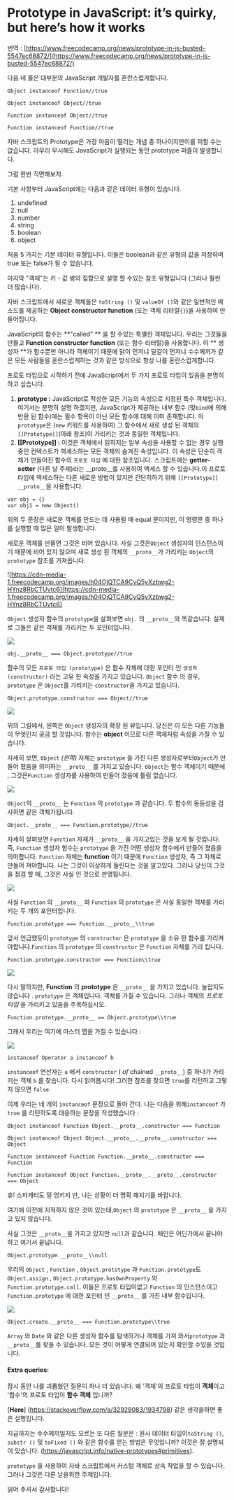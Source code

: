 
# Prototype in JavaScript: it’s quirky, but here’s how it works

번역 : [https://www.freecodecamp.org/news/prototype-in-js-busted-5547ec68872/](https://www.freecodecamp.org/news/prototype-in-js-busted-5547ec68872/)

다음 네 줄은 대부분의 JavaScript 개발자를 혼란스럽게합니다.

```
Object instanceof Function//true
```

```
Object instanceof Object//true
```

```
Function instanceof Object//true
```

```
Function instanceof Function//true
```

자바 스크립트의 Prototype은 가장 마음이 떨리는 개념 중 하나이지만이를 피할 수는 없습니다. 아무리 무시해도 JavaScript가 실행되는 동안 prototype 퍼즐이 발생합니다.

그럼 한번 직면해보자.

기본 사항부터 JavaScript에는 다음과 같은 데이터 유형이 있습니다.

1.  undefined
2.  null
3.  number
4.  string
5.  boolean
6.  object

처음 5 가지는 기본 데이터 유형입니다. 이들은 boolean과 같은 유형의 값을 저장하며 true 또는 false가 될 수 있습니다. 

마지막 "객체"는 키 - 값 쌍의 집합으로 설명 할 수있는 참조 유형입니다 (그러나 훨씬 더 많습니다).

자바 스크립트에서 새로운 객체들은  `toString ()` 및 `valueOf ()`와 같은 일반적인 메소드를 제공하는 **Object constructor function** (또는 객체 리터럴`{}`)을 사용하여 만들어집니다.

JavaScript의 함수는 **"called" ** 을 할 수있는 특별한 객체입니다. 우리는 그것들을 만들고 **Function constructor function** (또는 함수 리터럴)을 사용합니다. 이 ** 생성자 **가 함수뿐만 아니라 객체이기 때문에 닭이 먼저냐 달걀이 먼저냐 수수께끼가 같은 모든 사람들을 혼란스럽게하는 것과 같은 방식으로 항상 나를 혼란스럽게합니다.

프로토 타입으로 시작하기 전에 JavaScript에서 두 가지 프로토 타입이 있음을 분명히하고 싶습니다.

1. **prototype  :** JavaScript로 작성한 모든 기능의 속성으로 지정된 특수 객체입니다. 여기서는 분명히 설명 하겠지만, JavaScript가 제공하는 내부 함수 (및`bind`에 의해 반환 된 함수)에는 필수 항목이 아닌 모든 함수에 대해 이미 존재합니다. 이`prototype`은 (`new` 키워드를 사용하여) 그 함수에서 새로 생성 된 객체의`[[Prototype]]`(아래 참조)이 가리키는 것과 동일한 객체입니다.
2.  **[[Prototype]] :** 이것은 객체에서 읽혀지는 일부 속성을 사용할 수 없는 경우 실행중인 컨텍스트가 액세스하는 모든 객체의 숨겨진 속성입니다. 이 속성은 단순히 객체가 만들어진 함수의 `프로토 타입` 에 대한 참조입니다. 스크립트에는 **getter-setter** (다른 날 주제)라는 __proto__를 사용하여 액세스 할 수 있습니다.이 프로토 타입에 액세스하는 다른 새로운 방법이 있지만 간단히하기 위해 `[[Prototype]]` `__proto__`을 사용합니다.

```
var obj = {}
var obj1 = new Object()
```


위의 두 문장은 새로운 객체를 만드는 데 사용될 때 equal 문이지만, 이 명령문 중 하나를 실행할 때 많은 일이 발생합니다.

새로운 객체를 만들면 그것은 비어 있습니다. 사실 그것은`Object` 생성자의 인스턴스이기 때문에 비어 있지 않으며 새로 생성 된 객체의 `__proto__`가 가리키는 `Object`의`prototype` 참조를 가져옵니다.

![https://cdn-media-1.freecodecamp.org/images/h04OjQTCA9CyQ5yXzbwg2-HYnz8RbCTUvtc6](https://cdn-media-1.freecodecamp.org/images/h04OjQTCA9CyQ5yXzbwg2-HYnz8RbCTUvtc6)

`Object` 생성자 함수의 `prototype`을 살펴보면 `obj.` 의 `__proto__`와 똑같습니다. 실제로 그들은 같은 객체를 가리키는 두 포인터입니다.

![](https://cdn-media-1.freecodecamp.org/images/2hy0s7jdEw-W66w8dWxo-8Ck2nBIBMWixr9t)

```
obj.__proto__ === Object.prototype//true
```

함수의 모든 `프로토 타입 (prototype)` 은 함수 자체에 대한 포인터 인 `생성자 (constructor)` 라는 고유 한 속성을 가지고 있습니다. `Object` 함수 의 경우, `prototype` 은 `Object`를 가리키는 `constructor`을 가지고 있습니다.

```
Object.prototype.constructor === Object//true
```

![](https://cdn-media-1.freecodecamp.org/images/rnUjw1hZdqdTpcSW2y3ZX8ptZ3OUcCzuaKbO)


위의 그림에서, 왼쪽은 `Object` 생성자의 확장 된 뷰입니다. 당신은 이 모든 다른 기능들이 무엇인지 궁금 할 것입니다. 함수는 **object** 이므로 다른 객체처럼 속성을 가질 수 있습니다.

자세히 보면, `Object` _(왼쪽)_ 자체는 `prototype` 을 가진 다른 생성자로부터`Object`가 만들어 졌음을 의미하는 `__proto__` 를 가지고 있습니다. `Object`는 함수 객체이기 때문에 , 그것은`Function` 생성자를 사용하여 만들어 졌음에 틀림 없습니다.

![](https://cdn-media-1.freecodecamp.org/images/we607uLIJLuCdG4P0metYMcjf9PpNHvh22tm)

`Object`의 `__proto__` 는 `Function` 의 `prototype` 과 같습니다.  두 함수의 동등성을 검사하면 같은 객체가됩니다.

```
Object.__proto__ === Function.prototype//true
```

자세히 살펴보면 `Function` 자체가 `__proto__` 을 가지고있는 것을 보게 될 것입니다. 즉, `Function` 생성자 함수는 `prototype` 을 가진 어떤 생성자 함수에서 만들어 졌음을 의미합니다. `Function` 자체는 **function** 이기 때문에 `Function` 생성자, 즉 그 자체로 만들어 져야합니다. 나는 그것이 이상하게 들린다는 것을 알고있다. 그러나 당신이 그것을 점검 할 때, 그것은 사실 인 것으로 판명됩니다.

![](https://cdn-media-1.freecodecamp.org/images/gHONmm8YNyMAgQYD3MQ88WsYsathI0Nr-cp8)

사실 `Function` 의 `__proto__` 와 `Function` 의 `prototype` 은 사실 동일한 객체를 가리키는 두 개의 포인터입니다.

```
Function.prototype === Function.__proto__\\true
```

앞서 언급했듯이 `prototype` 의 `constructor` 은 `prototype` 을 소유 한 함수를 가리켜 야합니다.`Function` 의 `prototype` 의 `constructor` 은 `Function` 자체를 가리 킵니다.

```
Function.prototype.constructor === Function\\true
```

![](https://cdn-media-1.freecodecamp.org/images/ftvp4bDag11U4kaWjV3nG7UfkqQKjSQPA4i0)

다시 말하지만, **Function** 의 **prototype** 은 `__proto__` 을 가지고 있습니다. 놀랍지도 않습니다 . `prototype` 은 객체입니다. 객체를 가질 수 있습니다. 그러나 객체의 _프로토 타입_ 을 가리키고 있음을 주목하십시오.

```
Function.prototype.__proto__ == Object.prototype\\true
```

그래서 우리는 여기에 마스터 맵을 가질 수 있습니다 :

![](https://cdn-media-1.freecodecamp.org/images/F86Ee6hanmaQuvSRBZ8S1rG6Cq1R-LVhA4Kl)

```
instanceof Operator a instanceof b
```


`instanceof` 연산자는 `a` 에서 `constructor` ( _of_ chained `__proto__`) 중 하나가 가리키는 객체 `b` 를 찾습니다. 다시 읽어봅시다! 그러한 참조를 찾으면 `true`를 리턴하고 그렇지 않으면 `false`.

이제 우리는 네 개의 `instanceof` 문장으로 돌아 간다. 나는 다음을 위해`instanceof` 가 `true` 를 리턴하도록 대응하는 문장을 작성했습니다 :

```
Object instanceof Function Object.__proto__.constructor === Function
```

```
Object instanceof Object Object.__proto__.__proto__.constructor === Object
```

```
Function instanceof Function Function.__proto__.constructor === Function
```

```
Function instanceof Object Function.__proto__.__proto__.constructor === Object
```


휴! 스파게티도 덜 엉키지 만, 나는 상황이 더 명확 해지기를 바랍니다.

여기에 이전에 지적하지 않은 것이 있는데,`Object` 의 `prototype` 은 `__proto__` 을 가지고 있지 않습니다.

사실 그것은 `__proto__`을 가지고 있지만 `null`과 같습니다. 체인은 어딘가에서 끝나야하고 여기서 끝납니다.

```
Object.prototype.__proto__\\null
```

우리의 `Object` , `Function` , `Object.prototype` 과 `Function.prototype`도 `Object.assign` , `Object.prototype.hasOwnProperty` 와 ` Function.prototype.call`. 이들은 프로토 타입이없고 `Function` 의 인스턴스이고`Function.prototype` 에 대한 포인터 인 `__proto__` 를 가진 내부 함수입니다.

![](https://cdn-media-1.freecodecamp.org/images/fs6Q6b4ewNiWTuSehUQAY1Cf2OJTV0WyzHAB)

```
Object.create.__proto__ === Function.prototype\\true
```

`Array` 와 `Date` 와 같은 다른 생성자 함수를 탐색하거나 객체를 가져 와서`prototype` 과 `__proto__`를 찾을 수 있습니다. 모든 것이 어떻게 연결되어 있는지 확인할 수있을 것입니다.

#### Extra queries:


잠시 동안 나를 괴롭혔던 질문이 하나 더 있습니다. 왜 '객체'의 프로토 타입이 **객체**이고 '함수'의 프로토 타입이 **함수 객체** 입니까?

[**Here**] (https://stackoverflow.com/a/32929083/1934798) 같은 생각을하면 좋은 설명입니다.

지금까지는 수수께끼일지도 모르는 또 다른 질문은 : 원시 데이터 타입이`toString ()`, `substr ()` 및 `toFixed ()` 와 같은 함수를 얻는 방법은 무엇입니까? 이것은 잘 설명되어 있습니다. (https://javascript.info/native-prototypes#primitives).

`prototype` 을 사용하여 자바 스크립트에서 커스텀 객체로 상속 작업을 할 수 있습니다. 그러나 그것은 다른 날을위한 주제입니다.

읽어 주셔서 감사합니다!


